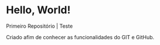 # Hello, World!
 Primeiro Repositório | Teste

 Criado afim de conhecer as funcionalidades do GIT e GitHub.